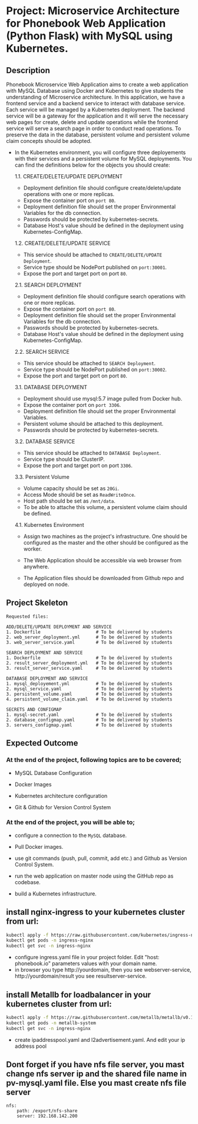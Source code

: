 # Project: Microservice Architecture for Phonebook Web Application (Python Flask) with MySQL using Kubernetes.

## Description

Phonebook Microservice Web Application aims to create a web application with MySQL Database using Docker and Kubernetes to give students the understanding of Microservice architecture.
In this application, we have a frontend service and a backend service to interact with database service. Each service will be managed by a Kubernetes deployment.
The backend service will be a gateway for the application and it will serve the necessary web pages for create,
delete and update operations while the frontend service will serve a search page in order to conduct read operations. 
To preserve the data in the database, persistent volume and persistent volume claim concepts should be adopted.

- In the Kubernetes environment, you will configure three deployements with their services and a persistent volume for MySQL deployments. You can find the definitions below for the objects you should create:

  1.1. CREATE/DELETE/UPDATE DEPLOYMENT

    - Deployment definition file should configure create/delete/update operations with one or more replicas.
    - Expose the container port on `port 80`.
    - Deployment definition file should set the proper Environmental Variables for the db connection.
    - Passwords should be protected by kubernetes-secrets.
    - Database Host's value should be defined in the deployment using Kubernetes-ConfigMap.

  1.2. CREATE/DELETE/UPDATE SERVICE
    - This service should be attached to `CREATE/DELETE/UPDATE Deployment`.
    - Service type should be NodePort published on `port:30001`.
    - Expose the port and target port on port `80`.

  2.1. SEARCH DEPLOYMENT

    - Deployment definition file should configure search operations with one or more replicas.
    - Expose the container port on `port 80`.
    - Deployment definition file should set the proper Environmental Variables for the db connection.
    - Passwords should be protected by kubernetes-secrets.
    - Database Host's value should be defined in the deployment using Kubernetes-ConfigMap.

  2.2. SEARCH SERVICE
    - This service should be attached to `SEARCH Deployment`.
    - Service type should be NodePort published on `port:30002`.
    - Expose the port and target port on port `80`.

  3.1. DATABASE DEPLOYMENT
    - Deployment should use mysql:5.7 image pulled from Docker hub.
    - Expose the container port on `port 3306`.
    - Deployment definition file should set the proper Environmental Variables.
    - Persistent volume should be attached to this deployment.
    - Passwords should be protected by kubernetes-secrets.

  3.2. DATABASE SERVICE
    - This service should be attached to `DATABASE Deployment`.
    - Service type should be ClusterIP.
    - Expose the port and target port on port `3306`.

  3.3. Persistent Volume
    - Volume capacity should be set as `20Gi`.
    - Access Mode should be set as `ReadWriteOnce`.
    - Host path should be set as `/mnt/data`.
    - To be able to attache this volume, a persistent volume claim should be defined.
  
  4.1. Kubernetes Environment
  - Assign two machines as the project's infrastructure. One should be configured as the master and the other should be configured as the worker. 

  - The Web Application should be accessible via web browser from anywhere. 

  - The Application files should be downloaded from Github repo and deployed on node.

## Project Skeleton

```text
Requested files:

ADD/DELETE/UPDATE DEPLOYMENT AND SERVICE
1. Dockerfile                     # To be delivered by students 
2. web_server_deployment.yml      # To be delivered by students
3. web_server_service.yaml        # To be delivered by students

SEARCH DEPLOYMENT AND SERVICE
1. Dockerfile                     # To be delivered by students
2. result_server_deployment.yml   # To be delivered by students
3. result_server_service.yaml     # To be delivered by students

DATABASE DEPLOYMENT AND SERVICE
1. mysql_deployement.yml          # To be delivered by students
2. mysql_service.yaml             # To be delivered by students
3. persistent_volume.yaml         # To be delivered by students
4. persistent_volume_claim.yaml   # To be delivered by students

SECRETS AND CONFIGMAP
1. mysql-secret.yaml              # To be delivered by students
2. database_configmap.yaml        # To be delivered by students
3. servers_configmap.yaml         # To be delivered by students

```

## Expected Outcome

### At the end of the project, following topics are to be covered;

- MySQL Database Configuration

- Docker Images

- Kubernetes architecture configuration

- Git & Github for Version Control System

### At the end of the project, you will be able to;

- configure a connection to the `MySQL` database.

- Pull Docker images.

- use git commands (push, pull, commit, add etc.) and Github as Version Control System.

- run the web application on master node using the GitHub repo as codebase.

- build a Kubernetes infrastructure.

## install nginx-ingress to your kubernetes cluster from url:
```bash
kubectl apply -f https://raw.githubusercontent.com/kubernetes/ingress-nginx/controller-v1.10.1/deploy/static/provider/cloud/deploy.yaml
kubectl get pods -n ingress-nginx
kubectl get svc -n ingress-nginx

```
- configure ingress.yaml file in your project folder. Edit "host: phonebook.io"  parameters values with your domain name.
- in browser you type http://yourdomain,  then you see webserver-service, http://yourdomain/result  you see resultserver-service.

## install Metallb for loadbalancer in your kubernetes cluster from url:

```bash
kubectl apply -f https://raw.githubusercontent.com/metallb/metallb/v0.13.10/config/manifests/metallb-native.yaml
kubectl get pods -n metallb-system
kubectl get svc -n ingress-nginx

```
- create ipaddresspool.yaml and l2advertisement.yaml. And edit your ip address pool

## Dont forget if you have nfs file server, you mast change nfs server ip and  the shared file name in pv-mysql.yaml file. Else you mast create nfs file server
```text
nfs:
    path: /export/nfs-share 
    server: 192.168.142.200
```






